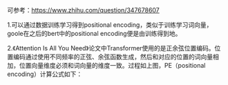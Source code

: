 可参考：https://www.zhihu.com/question/347678607

1.可以通过数据训练学习得到positional encoding，类似于训练学习词向量，goole在之后的bert中的positional encoding便是由训练得到地。  

2.《Attention Is All You Need》论文中Transformer使用的是正余弦位置编码。位置编码通过使用不同频率的正弦、余弦函数生成，然后和对应的位置的词向量相加，位置向量维度必须和词向量的维度一致。过程如上图，PE（positional encoding）计算公式如下：
